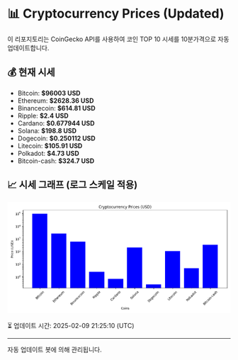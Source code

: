 
# 📊 Cryptocurrency Prices (Updated)

이 리포지토리는 CoinGecko API를 사용하여 코인 TOP 10 시세를 10분가격으로 자동 업데이트합니다.

## 💰 현재 시세
- Bitcoin: **$96003 USD**
- Ethereum: **$2628.36 USD**
- Binancecoin: **$614.81 USD**
- Ripple: **$2.4 USD**
- Cardano: **$0.677944 USD**
- Solana: **$198.8 USD**
- Dogecoin: **$0.250112 USD**
- Litecoin: **$105.91 USD**
- Polkadot: **$4.73 USD**
- Bitcoin-cash: **$324.7 USD**

## 📈 시세 그래프 (로그 스케일 적용)
![Crypto Prices](crypto_prices.png)

⏳ 업데이트 시간: 2025-02-09 21:25:10 (UTC)

---
자동 업데이트 봇에 의해 관리됩니다.
